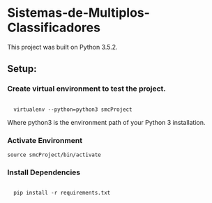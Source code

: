 # Sistemas-de-Multiplos-Classificadores

This project was built on Python 3.5.2.

## Setup:

### Create virtual environment to test the project.

```

  virtualenv --python=python3 smcProject

```

  Where python3 is the environment path of your Python 3 installation.

### Activate Environment

```
source smcProject/bin/activate

```

### Install Dependencies

```

  pip install -r requirements.txt

```
